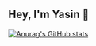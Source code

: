 ## Hey, I'm Yasin 👋

[![Anurag's GitHub stats](https://github-readme-stats.vercel.app/api?username=ycnaz)](https://github.com/anuraghazra/github-readme-stats)
